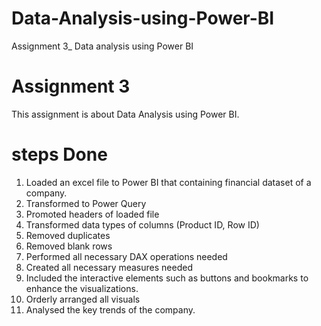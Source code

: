 # Data-Analysis-using-Power-BI
Assignment 3_ Data analysis using Power BI

# Assignment 3
This assignment is about Data Analysis using Power BI.

# steps Done
1. Loaded an excel file to Power BI that containing financial dataset of a company.
2. Transformed to Power Query
3. Promoted headers of loaded file
4. Transformed data types of columns (Product ID, Row ID)
5. Removed duplicates
6. Removed blank rows
7. Performed all necessary DAX operations needed
8. Created all necessary measures needed
9. Included the interactive elements such as buttons and bookmarks to enhance the visualizations.
10. Orderly arranged all visuals 
11. Analysed the key  trends of the company.
